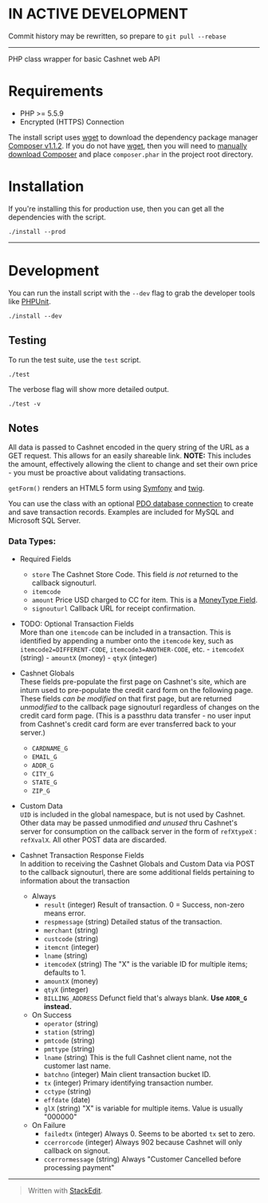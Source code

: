 # IN ACTIVE DEVELOPMENT

Commit history may be rewritten, so prepare to `git pull --rebase`

----------

PHP class wrapper for basic Cashnet web API

# Requirements

* PHP >= 5.5.9
* Encrypted (HTTPS) Connection

The install script uses [wget][3] to download the dependency package manager [Composer v1.1.2][2].
If you do not have [wget][3], then you will need to [manually download Composer][2]
and place `composer.phar` in the project root directory.

# Installation

If you're installing this for production use, then you can get all the dependencies with the script.

    ./install --prod

----------

# Development

You can run the install script with the `--dev` flag to grab the developer tools like [PHPUnit][4].

    ./install --dev

## Testing

To run the test suite, use the `test` script.

    ./test

The verbose flag will show more detailed output.

    ./test -v

## Notes

All data is passed to Cashnet encoded in the query string of the URL as a GET request. This allows for an easily shareable link. **NOTE:** This includes the amount, effectively allowing the client to change and set their own price - you must be proactive about validating transactions.

`getForm()` renders an HTML5 form using [Symfony][6] and [twig][7].

You can use the class with an optional [PDO database connection][1]
to create and save transaction records.
Examples are included for MySQL and Microsoft SQL Server.

### Data Types:

* Required Fields
    - `store` The Cashnet Store Code. This field *is not* returned to the callback signouturl.
    - `itemcode`
    - `amount` Price USD charged to CC for item. This is a [MoneyType Field][8].
    - `signouturl` Callback URL for receipt confirmation.

* TODO: Optional Transaction Fields  
More than one `itemcode` can be included in a transaction. This is identified by appending a
number onto the `itemcode` key, such as `itemcode2=DIFFERENT-CODE`, `itemcode3=ANOTHER-CODE`, etc.
        - `itemcodeX` (string)
        - `amountX` (money)
        - `qtyX` (integer)

* Cashnet Globals  
These fields pre-populate the first page on Cashnet's site,
which are inturn used to pre-populate the credit card form on the following page.
These fields *can be modified* on that first page,
but are returned *unmodified* to the callback page signouturl
regardless of changes on the credit card form page.
(This is a passthru data transfer - no user input from Cashnet's credit card form
are ever transferred back to your server.)
    - `CARDNAME_G`
    - `EMAIL_G`
    - `ADDR_G`
    - `CITY_G`
    - `STATE_G`
    - `ZIP_G`

* Custom Data  
`UID` is included in the global namespace, but is not used by Cashnet.
Other data may be passed unmodified *and unused* thru Cashnet's server
for consumption on the callback server in the form of `refXtypeX` : `refXvalX`.
All other POST data are discarded.

* Cashnet Transaction Response Fields  
In addition to receiving the Cashnet Globals and Custom Data via POST to the callback signouturl,
there are some additional fields pertaining to information about the transaction
    * Always
        - `result`      (integer) Result of transaction. 0 = Success, non-zero means error.
        - `respmessage` (string)  Detailed status of the transaction.
        - `merchant`    (string)
        - `custcode`    (string)
        - `itemcnt`     (integer)
        - `lname`       (string)
        - `itemcodeX`   (string)  The "X" is the variable ID for multiple items; defaults to 1.
        - `amountX`     (money)
        - `qtyX`        (integer)
        - `BILLING_ADDRESS` Defunct field that's always blank. **Use `ADDR_G` instead.**
    * On Success
        - `operator`    (string)
        - `station`     (string)
        - `pmtcode`     (string)
        - `pmttype`     (string)
        - `lname`       (string)  This is the full Cashnet client name, not the customer last name.
        - `batchno`     (integer) Main client transaction bucket ID.
        - `tx`          (integer) Primary identifying transaction number.
        - `cctype`      (string)
        - `effdate`     (date)
        - `glX`         (string)  "X" is variable for multiple items. Value is usually "000000"
    * On Failure
        - `failedtx`       (integer) Always 0. Seems to be aborted `tx` set to zero.
        - `ccerrorcode`    (integer) Always 902 because Cashnet will only callback on signout.
        - `ccerrormessage` (string) Always "Customer Cancelled before processing payment"

----------
[1]:http://php.net/manual/en/book.pdo.php
[2]:https://getcomposer.org/download/
[3]:https://www.gnu.org/software/wget/
[4]:https://phpunit.de/
[5]:https://github.com/jeff-puckett/mysql-dtp
[6]:http://symfony.com/doc/current/book/forms.html
[7]:http://twig.sensiolabs.org/
[8]:http://symfony.com/doc/current/reference/forms/types/money.html
> Written with [StackEdit](https://stackedit.io/).
